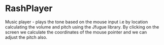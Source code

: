 # RashPlayer
Music player - plays the tone based on the mouse input i.e by location calculating the volume and pitch using the Jfugue library.
By clicking on the screen we calculate the coordinates of the mouse pointer and we can adjust the pitch also.

